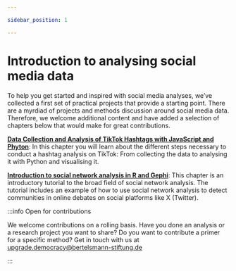 ```yaml
---

sidebar_position: 1

---
```


# Introduction to analysing social media data

To help you get started and inspired with social media analyses, we’ve collected a first set of practical projects that provide a starting point. There are a myrdiad of projects and methods discussion around social media data. Therefore, we welcome additional content and have added a selection of chapters below that would make for great contributions.

**[Data Collection and Analysis of TikTok Hashtags with JavaScript and Phyton](hashtag-analysis)**: In this chapter you will learn about the different steps necessary to conduct a hashtag analysis on TikTok: From collecting the data to analysing it with Python and visualising it.

**[Introduction to social network analysis in R and Gephi](social-network-analysis)**: This chapter is an introductory tutorial to the broad field of social network analysis. The tutorial includes an example of how to use social network analysis to detect communities in online debates on social platforms like X (Twitter).

:::info Open for contributions

We welcome contributions on a rolling basis. Have you done an analysis or a research project you want to share? Do you want to contribute a primer for a specific method? Get in touch with us at [upgrade.democracy@bertelsmann-stiftung.de](mailto:upgrade.democracy@bertelsmann-stiftung.de)

:::
